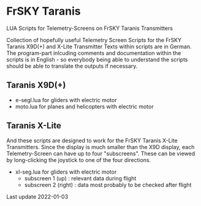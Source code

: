 # FrSKY Taranis 
LUA Scripts for Telemetry-Screens on FrSKY Taranis Transmitters

Collection of hopefully useful Telemetry Screen Scripts for the FrSKY Taranis X9D(+) and X-Lite Transmitter
Texts within scripts are in German. The program-part inlcuding comments and documentation within the scripts is in English - so everybody being able to understand the scripts should be able to translate the outputs if necessary.

## Taranis X9D(+)
- e-segl.lua  for gliders with electric motor
- moto.lua    for planes and helicopters with electric motor

## Taranis X-Lite
And these scripts are designed to work for the FrSKY Taranis X-Lite Transmitters.
Since the display is much smaller than the X9D display, each Telemetry-Screen can have up to four "subscreens". These can be viewed by long-clicking the joystick to one of the four directions.

- xl-seg.lua  for gliders with electric motor
  - subscreen 1 (up) : relevant data during flight
  - subscreen 2 (right) : data most probably to be checked after flight

Last update 2022-01-03